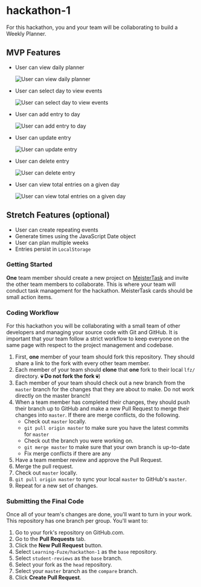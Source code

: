 # hackathon-1

For this hackathon, you and your team will be collaborating to build a Weekly Planner.

## MVP Features

- User can view daily planner

    ![User can view daily planner](images/user-can-view-daily-planner.png)

- User can select day to view events

    ![User can select day to view events](images/user-can-select-day-to-view-events.png)

- User can add entry to day

    ![User can add entry to day](images/user-can-add-entry-to-day.png)

- User can update entry

    ![User can update entry](images/user-can-update-entry.png)

- User can delete entry

    ![User can delete entry](images/user-can-delete-entry.png)

- User can view total entries on a given day

    ![User can view total entries on a given day](images/user-can-view-total-entries-on-a-given-day.png)


## Stretch Features (optional)

- User can create repeating events
- Generate times using the JavaScript Date object
- User can plan multiple weeks
- Entries persist in `LocalStorage`

### Getting Started

**One** team member should create a new project on [MeisterTask](https://meistertask.com/app) and invite the other team members to collaborate. This is where your team will conduct task management for the hackathon. MeisterTask cards should be small action items.

### Coding Workflow

For this hackathon you will be collaborating with a small team of other developers and managing your source code with Git and GitHub. It is important that your team follow a strict workflow to keep everyone on the same page with respect to the project management and codebase.

1. First, **one** member of your team should fork this repository. They should share a link to the fork with every other team member.
2. Each member of your team should **clone** that **one** fork to their local `lfz/` directory. **💀 Do not fork the fork 💀**)
3. Each member of your team should check out a new branch from the `master` branch for the changes that they are about to make. Do not work directly on the master branch!
4. When a team member has completed their changes, they should push their branch up to GitHub and make a new Pull Request to merge their changes into `master`. If there are merge conflicts, do the following.
    - Check out `master` locally.
    - `git pull origin master` to make sure you have the latest commits for `master`
    - Check out the branch you were working on.
    - `git merge master` to make sure that your own branch is up-to-date
    - Fix merge conflicts if there are any
5. Have a team member review and approve the Pull Request.
6. Merge the pull request.
7. Check out `master` locally.
8. `git pull origin master` to sync your local `master` to GitHub's `master`.
9. Repeat for a new set of changes.

### Submitting the Final Code

Once all of your team's changes are done, you'll want to turn in your work. This repository has one branch per group. You'll want to:

1. Go to your fork's repository on GitHub.com.
1. Go to the **Pull Requests** tab.
1. Click the **New Pull Request** button.
1. Select `Learning-Fuze/hackathon-1` as the `base` repository.
1. Select `student-reviews` as the `base` branch.
1. Select your fork as the `head` repository.
1. Select your `master` branch as the `compare` branch.
1. Click **Create Pull Request**.

